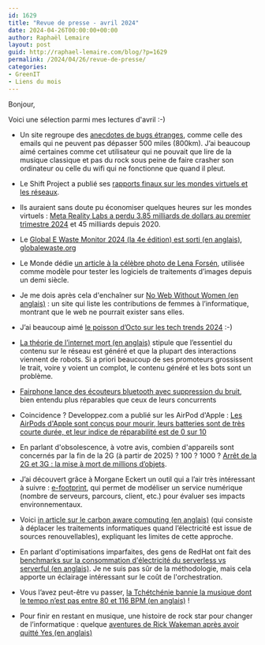 ```yaml
---
id: 1629
title: "Revue de presse - avril 2024"
date: 2024-04-26T00:00:00+00:00
author: Raphaël Lemaire
layout: post
guid: http://raphael-lemaire.com/blog/?p=1629
permalink: /2024/04/26/revue-de-presse/
categories:
- GreenIT
- Liens du mois
---
```

Bonjour,

Voici une sélection parmi mes lectures d'avril :-)

* Un site regroupe des [anecdotes de bugs étranges](https://500mile.email/), comme celle des emails qui ne peuvent pas dépasser 500 miles (800km). J’ai beaucoup aimé certaines comme cet utilisateur qui ne pouvait que lire de la musique classique et pas du rock sous peine de faire crasher son ordinateur ou celle du wifi qui ne fonctionne que quand il pleut.
* Le Shift Project a publié ses [rapports finaux sur les mondes virtuels et les réseaux](https://theshiftproject.org/article/mondes-virtuels-reseaux-publication-des-rapports-finaux/).
* Ils auraient sans doute pu économiser quelques heures sur les mondes virtuels : [Meta Reality Labs a perdu 3.85 milliards de dollars au premier trimestre 2024](https://www.cnbc.com/2024/04/24/metas-reality-labs-posts-3point85-billion-loss-in-first-quarter.html) et 45 milliards depuis 2020. 

* Le [Global E Waste Monitor 2024 (la 4e édition) est sorti (en anglais)](https://www.itu.int/en/ITU-D/Environment/Pages/Publications/The-Global-E-waste-Monitor-2024.aspx), [globalewaste.org](https://globalewaste.org/)

* Le Monde dédie [un article à la célèbre photo de Lena Forsén](https://www.lemonde.fr/pixels/article/2024/04/01/adoree-puis-bannie-comment-une-photo-de-playboy-a-marque-l-histoire-de-l-informatique_6225457_4408996.html), utilisée comme modèle pour tester les logiciels de traitements d’images depuis un demi siècle.
* Je me dois après cela d'enchaîner sur [No Web Without Women (en anglais)](https://nowebwithoutwomen.com/) : un site qui liste les contributions de femmes à l’informatique, montrant que le web ne pourrait exister sans elles.

* J’ai beaucoup aimé [le poisson d’Octo sur les tech trends 2024](https://blog.octo.com/software-engineering-and-architecture-les-tech-trends-2024) :-)

* [La théorie de l’internet mort (en anglais)](https://en.wikipedia.org/wiki/Dead_Internet_theory) stipule que l’essentiel du contenu sur le réseau est généré et que la plupart des interactions viennent de robots. Si a priori beaucoup de ses promoteurs grossissent le trait, voire y voient un complot, le contenu généré et les bots sont un problème.

* [Fairphone lance des écouteurs bluetooth avec suppression du bruit](https://hardware.developpez.com/actu/356272/Fairphone-lance-les-ecouteurs-Fairbuds-avec-batteries-remplacables-par-l-utilisateur-reduction-du-bruit-du-vent-et-suppression-des-bruits-ambiants-au-prix-de-149-euros/), bien entendu plus réparables que ceux de leurs concurrents
* Coincidence ? Developpez.com a publié sur les AirPod d'Apple : [Les AirPods d'Apple sont conçus pour mourir, leurs batteries sont de très courte durée, et leur indice de réparabilité est de 0 sur 10](https://hardware.developpez.com/actu/356844/Les-AirPods-d-Apple-sont-concus-pour-mourir-leurs-batteries-sont-de-tres-courte-duree-et-leur-indice-de-reparabilite-est-de-0-sur-10-c-est-une-honte-environnementale-d-apres-Lucas-Gutterman/)
* En parlant d'obsolescence, à votre avis, combien d'appareils sont concernés par la fin de la 2G (à partir de 2025) ? 100 ? 1000 ? [Arrêt de la 2G et 3G : la mise à mort de millions d’objets](https://reporterre.net/Arret-de-la-2G-et-3G-la-mise-a-mort-de-millions-d-objets).

* J’ai découvert grâce à Morgane Eckert un outil qui a l’air très intéressant à suivre : [e-footprint](https://github.com/publicissapient-france/e-footprint), qui permet de modéliser un service numérique (nombre de serveurs, parcours, client, etc.) pour évaluer ses impacts environnementaux.

* Voici [in article sur le carbon aware computing (en anglais)](https://hackernoon.com/carbon-aware-computing-next-green-breakthrough-or-new-greenwashing) (qui consiste à déplacer les traitements informatiques quand l’électricité est issue de sources renouvellables), expliquant les limites de cette approche.
* En parlant d'optimisations imparfaites, des gens de RedHat ont fait des [benchmarks sur la consommation d'électricité du serverless vs serverful (en anglais)](https://www.youtube.com/watch?v=RA8iimyyPKo). Je ne suis pas sûr de la méthodologie, mais cela apporte un éclairage intéressant sur le coût de l'orchestration.

* Vous l’avez peut-être vu passer, [la Tchétchénie bannie la musique dont le tempo n’est pas entre 80 et 116 BPM (en anglais)](https://musictech.com/news/industry/chechnya-russia-ban-music-outside-80-116-bpm/) !
* Pour finir en restant en musique, une histoire de rock star pour changer de l’informatique : quelque [aventures de Rick Wakeman après avoir quitté Yes (en anglais)](https://getpocket.com/explore/item/the-stranger-than-fiction-secret-history-of-prog-rock-icon-rick-wakeman)


